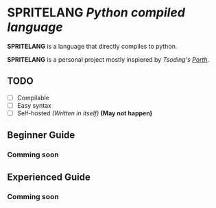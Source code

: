 # **SPRITELANG** *Python compiled language*

**SPRITELANG** is a language that directly compiles to python.

**SPRITELANG** is a personal project mostly inspiered by *Tsoding's [Porth](https://gitlab.com/tsoding/porth)*.

## **TODO**

- [ ] Compilable
- [ ] Easy syntax
- [ ] Self-hosted *(Written in itself)* **(May not happen)**

## **Beginner Guide**

### Comming soon

## **Experienced Guide**

### Comming soon
